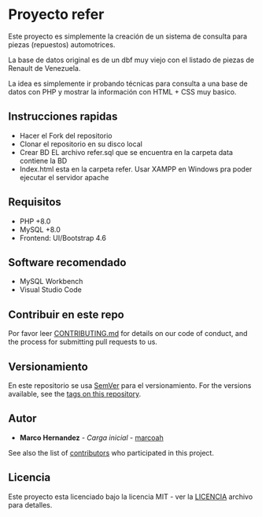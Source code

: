 # Proyecto refer

Este proyecto es simplemente la creación de un sistema de consulta para piezas (repuestos) automotrices.

La base de datos original es de un dbf muy viejo con el listado de piezas de Renault de Venezuela.

La idea es simplemente ir probando técnicas para consulta a una base de datos con PHP y mostrar la información con HTML + CSS muy basico.

## Instrucciones rapidas

* Hacer el Fork del repositorio 
* Clonar el repositorio en su disco local
* Crear BD EL archivo refer.sql que se encuentra en la carpeta data contiene la BD
* Index.html esta en la carpeta refer. Usar XAMPP en Windows pra poder ejecutar el servidor apache


## Requisitos
* PHP +8.0
* MySQL +8.0
* Frontend: UI/Bootstrap 4.6


## Software recomendado
* MySQL Workbench
* Visual Studio Code

## Contribuir en este repo
Por favor leer [CONTRIBUTING.md](CONTRIBUTING.md) for details on our code of conduct, and the process for submitting pull requests to us.

## Versionamiento
En este repositorio se usa [SemVer](http://semver.org/) para el versionamiento. For the versions available, see the [tags on this repository](https://github.com/marcoah/refer/tags). 

## Autor
* **Marco Hernandez** - *Carga inicial* - [marcoah](https://github.com/marcoah)

See also the list of [contributors](https://github.com/marcoah/refer/contributors) who participated in this project.

## Licencia
Este proyecto esta licenciado bajo la licencia MIT - ver la [LICENCIA](LICENSE) archivo para detalles.
